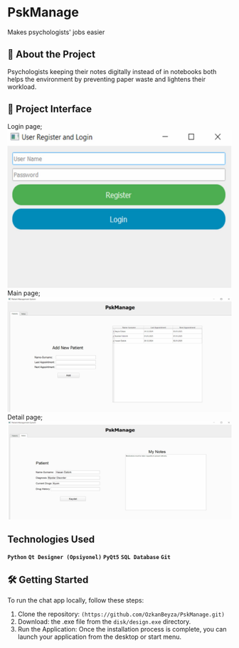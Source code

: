 # PskManage
Makes psychologists' jobs easier

## 🚀 About the Project
Psychologists keeping their notes digitally instead of in notebooks both helps the environment by preventing paper waste and lightens their workload.

## 📸 Project Interface
Login page;  
![interface](./assets/login.JPG)
Main page;    
![interface](./assets/main.JPG)  
Detail page;  
![interface](./assets/detail.JPG)  

## Technologies Used 
**```Python```** 
**```Qt Designer (Opsiyonel)```** 
**```PyQt5```** 
**```SQL Database```** 
**```Git```** 

## 🛠️ Getting Started
To run the chat app locally, follow these steps:  

1. Clone the repository:  ```(https://github.com/OzkanBeyza/PskManage.git)```
2. Download: the .exe file from the ```disk/design.exe``` directory.
3. Run the Application: Once the installation process is complete, you can launch your application from the desktop or start menu.
